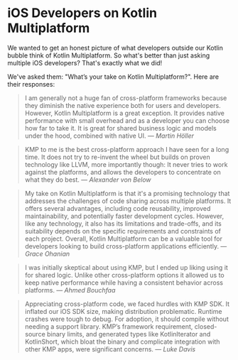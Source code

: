 # iOS Developers on Kotlin Multiplatform

We wanted to get an honest picture of what developers outside our Kotlin bubble think of Kotlin Multiplatform.
So what's better than just asking multiple iOS developers? That's exactly what we did!

We've asked them: "What’s your take on Kotlin Multiplatform?". Here are their responses:

> I am generally not a huge fan of cross-platform frameworks because they diminish the native experience both for users and developers. However, Kotlin Multiplatform is a great exception. It provides native performance with small overhead and as a developer you can choose how far to take it. It is great for shared business logic and models under the hood, combined with native UI.
> &mdash; <cite>Martin Höller</cite>

> KMP to me is the best cross-platform approach I have seen for a long time. It does not try to re-invent the wheel but builds on proven technology like LLVM, more importantly though: It never tries to work against the platforms, and allows the developers to concentrate on what they do best.
> &mdash; <cite>Alexander von Below</cite>

> My take on Kotlin Multiplatform is that it's a promising technology that addresses the challenges of code sharing across multiple platforms. It offers several advantages, including code reusability, improved maintainability, and potentially faster development cycles. However, like any technology, it also has its limitations and trade-offs, and its suitability depends on the specific requirements and constraints of each project. Overall, Kotlin Multiplatform can be a valuable tool for developers looking to build cross-platform applications efficiently.
> &mdash; <cite>Grace Ohanian</cite>

> I was initially skeptical about using KMP, but I ended up liking using it for shared logic. Unlike other cross-platform options it allowed us to keep native performance while having a consistent behavior across platforms.
> &mdash; <cite>Ahmed Bouchfaa</cite>

> Appreciating cross-platform code, we faced hurdles with KMP SDK. It inflated our iOS SDK size, making distribution problematic. Runtime crashes were tough to debug. For adoption, it should compile without needing a support library. KMP’s framework requirement, closed-source binary limits, and generated types like KotlinIterator and KotlinShort, which bloat the binary and complicate integration with other KMP apps, were significant concerns.
> &mdash; <cite>Luke Davis</cite>
